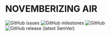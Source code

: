 __NOVEMBERIZING AIR__
=====================

<img alt="GitHub issues" src="https://img.shields.io/github/issues/novemberizing/air">
<img alt="GitHub milestones" src="https://img.shields.io/github/milestones/open/novemberizing/air">
<img alt="GitHub" src="https://img.shields.io/github/license/novemberizing/air">
<img alt="GitHub release (latest SemVer)" src="https://img.shields.io/github/v/release/novemberizing/air">


